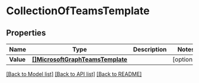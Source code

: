 # CollectionOfTeamsTemplate

## Properties

Name | Type | Description | Notes
------------ | ------------- | ------------- | -------------
**Value** | [**[]MicrosoftGraphTeamsTemplate**](microsoft.graph.teamsTemplate.md) |  | [optional] 

[[Back to Model list]](../README.md#documentation-for-models) [[Back to API list]](../README.md#documentation-for-api-endpoints) [[Back to README]](../README.md)


